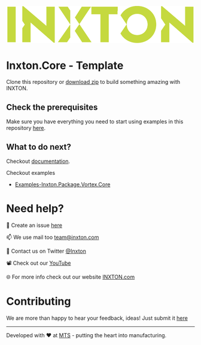 ![Inxton logo](https://github.com/Inxton/Inxton.Vortex.Framework/raw/master/assets/logo.png)

# Inxton.Core - Template

Clone this repository or [download zip](https://github.com/Inxton/template.core/archive/master.zip) to build something amazing with INXTON.

## Check the prerequisites

Make sure you have everything you need to start using examples in this repository [here](https://github.com/Inxton/documentation/blob/master/PREREQUISITES.MD).


## What to do next?

Checkout [documentation](https://github.com/Inxton/documentation).

Checkout examples  
* [Examples-Inxton.Package.Vortex.Core](https://github.com/Inxton/Examples-Inxton.Package.Vortex.Core) 

# Need help?

🧪 Create an issue [here](https://github.com/Inxton/Feedback/issues/new/choose)

📫 We use mail too team@inxton.com 

🐤 Contact us on Twitter [@Inxton](https://twitter.com/inxtonteam)

📽 Check out our [YouTube](https://www.youtube.com/channel/UCB3EcnWyLSsV5gqSt8PRDXA/featured)

🌐 For more info check out our website [INXTON.com](https://www.inxton.com/)


# Contributing

We are more than happy to hear your feedback, ideas!
Just submit it [here](https://github.com/Inxton/Feedback/issues/new/choose)  

---
Developed with ❤ at [MTS](https://www.mts.sk/en) - putting the heart into manufacturing.
 
